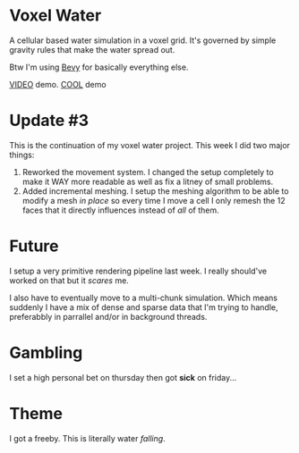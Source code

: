 # Voxel Water 
A cellular based water simulation in a voxel grid. It's governed by simple gravity rules that make the water spread out.

Btw I'm using [Bevy](https://bevy.org/) for basically everything else.

[VIDEO](https://youtu.be/Sgi_PgaPVHo) demo. [COOL](https://hiperslug.itch.io/magic) demo

# Update #3
This is the continuation of my voxel water project. This week I did two major things:
1. Reworked the movement system. I changed the setup completely to make it WAY more readable as well as fix a litney of small problems. 
2. Added incremental meshing. I setup the meshing algorithm to be able to modify a mesh *in place* so every time I move a cell I only remesh the 12 faces that it directly influences instead of *all* of them.

# Future
I setup a very primitive rendering pipeline last week. I really should've worked on that but it *scares* me.

I also have to eventually move to a multi-chunk simulation. Which means suddenly I have a mix of dense and sparse data that I'm trying to handle, preferabbly in parrallel and/or in background threads.

# Gambling
I set a high personal bet on thursday then got **sick** on friday...

# Theme 
I got a freeby. This is literally water *falling*.
